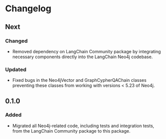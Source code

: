 # Changelog

## Next

### Changed

- Removed dependency on LangChain Community package by integrating necessary components directly into the LangChain Neo4j codebase.

### Updated

- Fixed bugs in the Neo4jVector and GraphCypherQAChain classes preventing these classes from working with versions < 5.23 of Neo4j.

## 0.1.0

### Added

- Migrated all Neo4j-related code, including tests and integration tests, from the LangChain Community package to this package.
